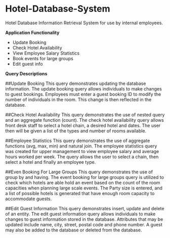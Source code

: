 # Hotel-Database-System

Hotel Database Information Retrieval System for use by internal employees.

**Application Functionality**
- Update Booking
- Check Hotel Availability
- View Employee Salary Statistics
- Book events for large groups
- Edit guest info

**Query Descriptions**

##Update Booking
This query demonstrates updating the database information. The update booking query allows individuals to make changes to guest bookings. Employees must enter a guest booking ID to modify the number of individuals in the room. This change is then reflected in the database. 

##Check Hotel Availability
This query demonstrates the use of nested query and an aggregate function (count). The check hotel availability query allows front desk staff to select a hotel chain, a desired hotel and dates. The user then will be given a list of the types and number of rooms available.  

##Employee Statistics
This query demonstrates the use of aggregate functions (avg, max, min) and natural join. The employee statistics query was created for upper management to view employee salary and average hours worked per week. The query allows the user to select a chain, then select a hotel and finally an employee type. 

##Even Booking For Large Groups
This query demonstrates the use of group by and having. The event booking for large groups query is utilized to check which hotels are able hold an event based on the count of the room capacities when planning large scale events. The Party size is entered, and a list of possible hotels is generated that have enough room capacity to accommodate guests. 

##Edit Guest Information
This query demonstrates insert, update and delete of an entity. The edit guest information query allows individuals to make changes to guest information stored in the database. Attributes that may be updated include name, city, street, postal code and phone number. A guest may also be added to the database or deleted from the database. 
